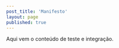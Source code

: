 ```yaml
---
post_title: 'Manifesto'
layout: page
published: true
---
```

Aqui vem o conteúdo de teste e integração.
